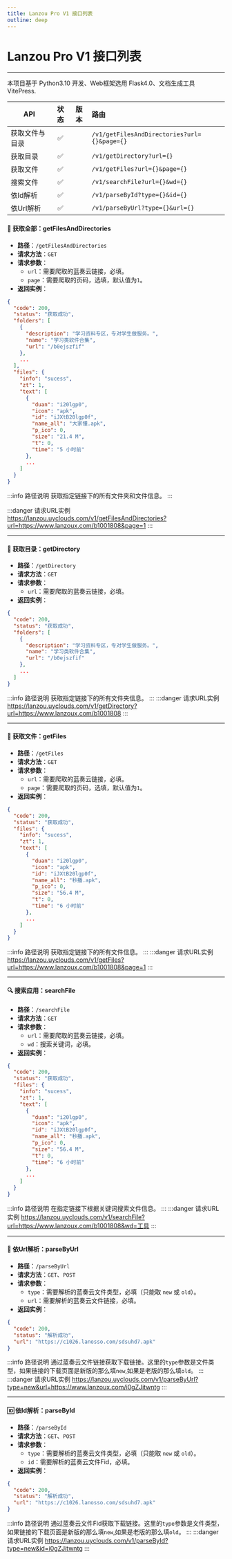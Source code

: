 ```yaml
---
title: Lanzou Pro V1 接口列表
outline: deep
---
```


<Badge type="warning" text="v1.0.1 - For beta" xmlns="yes"></Badge>

# Lanzou Pro V1 接口列表

***

本项目基于 Python3.10 开发、Web框架选用 Flask4.0、文档生成工具 VitePress.

| API     | 状态 |                 版本                 | 路由                                          |
|---------|:--:|:----------------------------------:|:--------------------------------------------|
| 获取文件与目录 | ✅  | <Badge type="tip" text="^1.0.1" /> | `/v1/getFilesAndDirectories?url={}&page={}` |
| 获取目录    | ✅  | <Badge type="tip" text="^1.0.0" /> | `/v1/getDirectory?url={}`                   |
| 获取文件    | ✅  | <Badge type="tip" text="^1.0.1" /> | `/v1/getFiles?url={}&page={}`               |
| 搜索文件    | ✅  | <Badge type="tip" text="^1.0.0" /> | `/v1/searchFile?url={}&wd={}`               |
| 依Id解析   | ✅  | <Badge type="tip" text="^1.0.1" /> | `/v1/parseById?type={}&id={}`               |
| 依Url解析  | ✅  | <Badge type="tip" text="^1.0.1" /> | `/v1/parseByUrl?type={}&url={}`             |

#### 🤡 获取全部：getFilesAndDirectories

- **路径**：`/getFilesAndDirectories`
- **请求方法**：`GET`
- **请求参数**：
    - `url`：需要爬取的蓝奏云链接，必填。
    - `page`：需要爬取的页码，选填，默认值为`1`。
- **返回实例**：

```json
{
  "code": 200,
  "status": "获取成功",
  "folders": [
    {
      "description": "学习资料专区，专对学生做服务。",
      "name": "学习类软件合集",
      "url": "/b0ejszfif"
    },
    ...
  ],
  "files": {
    "info": "sucess",
    "zt": 1,
    "text": [
      {
        "duan": "i20lgp0",
        "icon": "apk",
        "id": "iJXtB20lgp0f",
        "name_all": "大家懂.apk",
        "p_ico": 0,
        "size": "21.4 M",
        "t": 0,
        "time": "5 小时前"
      },
      ...
    ]
  }
}
```

:::info 路径说明
获取指定链接下的所有文件夹和文件信息。
:::

:::danger 请求URL实例
https://lanzou.uyclouds.com/v1/getFilesAndDirectories?url=https://www.lanzoux.com/b1001808&page=1
:::

***

#### 📂 获取目录：getDirectory

- **路径**：`/getDirectory`
- **请求方法**：`GET`
- **请求参数**：
    - `url`：需要爬取的蓝奏云链接，必填。
- **返回实例**：

```json
{
  "code": 200,
  "status": "获取成功",
  "folders": [
    {
      "description": "学习资料专区，专对学生做服务。",
      "name": "学习类软件合集",
      "url": "/b0ejszfif"
    },
    ...
  ]
}
```

:::info 路径说明
获取指定链接下的所有文件夹信息。
:::
:::danger 请求URL实例
https://lanzou.uyclouds.com/v1/getDirectory?url=https://www.lanzoux.com/b1001808
:::
***

#### 📄 获取文件：getFiles

- **路径**：`/getFiles`
- **请求方法**：`GET`
- **请求参数**：
    - `url`：需要爬取的蓝奏云链接，必填。
    - `page`：需要爬取的页码，选填，默认值为`1`。
- **返回实例**：

```json
{
  "code": 200,
  "status": "获取成功",
  "files": {
    "info": "sucess",
    "zt": 1,
    "text": [
      {
        "duan": "i20lgp0",
        "icon": "apk",
        "id": "iJXtB20lgp0f",
        "name_all": "秒播.apk",
        "p_ico": 0,
        "size": "56.4 M",
        "t": 0,
        "time": "6 小时前"
      },
      ...
    ]
  }
}
```

:::info 路径说明
获取指定链接下的所有文件信息。
:::
:::danger 请求URL实例
https://lanzou.uyclouds.com/v1/getFiles?url=https://www.lanzoux.com/b1001808&page=1
:::
***

#### 🔍 搜索应用：searchFile

- **路径**：`/searchFile`
- **请求方法**：`GET`
- **请求参数**：
    - `url`：需要爬取的蓝奏云链接，必填。
    - `wd`：搜索关键词，必填。
- **返回实例**：

```json
{
  "code": 200,
  "status": "获取成功",
  "files": {
    "info": "sucess",
    "zt": 1,
    "text": [
      {
        "duan": "i20lgp0",
        "icon": "apk",
        "id": "iJXtB20lgp0f",
        "name_all": "秒播.apk",
        "p_ico": 0,
        "size": "56.4 M",
        "t": 0,
        "time": "6 小时前"
      },
      ...
    ]
  }
}
```

:::info 路径说明
在指定链接下根据关键词搜索文件信息。
:::
:::danger 请求URL实例
https://lanzou.uyclouds.com/v1/searchFile?url=https://www.lanzoux.com/b1001808&wd=工具
:::
***

#### 🔗 依Url解析：parseByUrl

- **路径**：`/parseByUrl`
- **请求方法**：`GET`、`POST`
- **请求参数**：
    - `type`：需要解析的蓝奏云文件类型，必填（只能取 `new` 或 `old`）。
    - `url`：需要解析的蓝奏云文件链接，必填。
- **返回实例**：

```json
{
  "code": 200,
  "status": "解析成功",
  "url": "https://c1026.lanosso.com/sdsuhd7.apk"
}
```

:::info 路径说明
通过蓝奏云文件链接获取下载链接。这里的`type`参数是文件类型，如果链接的下载页面是新版的那么填`new`,如果是老版的那么填`old`。
:::
:::danger 请求URL实例
https://lanzou.uyclouds.com/v1/parseByUrl?type=new&url=https://www.lanzoux.com/i0gZJitwntg
:::
***

#### 🆔 依Id解析：parseById

- **路径**：`/parseById`
- **请求方法**：`GET`、`POST`
- **请求参数**：
    - `type`：需要解析的蓝奏云文件类型，必填（只能取 `new` 或 `old`）。
    - `id`：需要解析的蓝奏云文件Fid，必填。
- **返回实例**：

```json
{
  "code": 200,
  "status": "解析成功",
  "url": "https://c1026.lanosso.com/sdsuhd7.apk"
}
```

:::info 路径说明
通过蓝奏云文件Fid获取下载链接。这里的`type`参数是文件类型，如果链接的下载页面是新版的那么填`new`,如果是老版的那么填`old`。
:::
:::danger 请求URL实例
https://lanzou.uyclouds.com/v1/parseById?type=new&id=i0gZJitwntg
:::